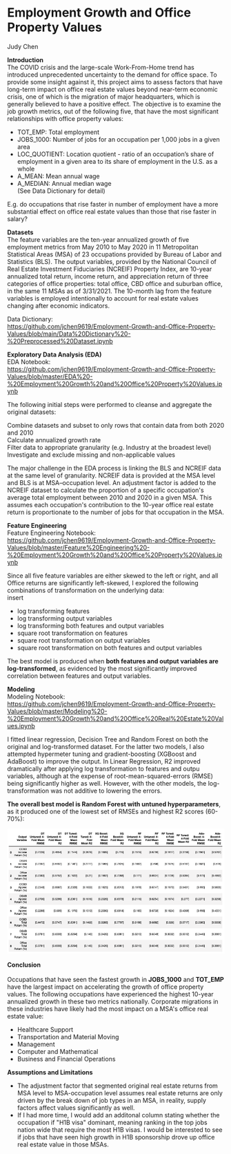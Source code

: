 # Employment Growth and Office Property Values
<a id="data-source"></a>

Judy Chen

**Introduction** <br>
The COVID crisis and the large-scale Work-From-Home trend has introduced unprecedented uncertainty to the demand for office space. To provide some insight against it, this project aims to assess factors that have long-term impact on office real estate values beyond near-term economic crisis, one of which is the migration of major headquarters, which is generally believed to have a positive effect. The objective is to examine the job growth metrics, out of the following five, that have the most significant relationships with office property values: <br>

- TOT_EMP: Total employment <br>
- JOBS_1000: Number of jobs for an occupation per 1,000 jobs in a given area <br>
- LOC_QUOTIENT: Location quotient - ratio of an occupation’s share of employment in a given area to its share of employment in the U.S. as a whole <br>
- A_MEAN: Mean annual wage <br>
- A_MEDIAN: Annual median wage <br>
(See Data Dictionary for detail) <br>

E.g. do occupations that rise faster in number of employment have a more substantial effect on office real estate values than those that rise faster in salary? 

**Datasets** <br>
The feature variables are the ten-year annualized growth of five employment metrics from May 2010 to May 2020 in 11 Metropolitan Statistical Areas (MSA) of 23 occupations provided by Bureau of Labor and Statistics (BLS). The output variables, provided by the National Council of Real Estate Investment Fiduciaries (NCREIF) Property Index, are 10-year annualized total return, income return, and appreciation return of three categories of office properties: total office, CBD office and suburban office, in the same 11 MSAs as of 3/31/2021. The 10-month lag from the feature variables is employed intentionally to account for real estate values changing after economic indicators. <br>

Data Dictionary: <br>
https://github.com/jchen9619/Employment-Growth-and-Office-Property-Values/blob/main/Data%20Dictionary%20-%20Preprocessed%20Dataset.ipynb <br>

**Exploratory Data Analysis (EDA)** <br>
EDA Notebook: <br> 
https://github.com/jchen9619/Employment-Growth-and-Office-Property-Values/blob/master/EDA%20-%20Employment%20Growth%20and%20Office%20Property%20Values.ipynb

The following initial steps were performed to cleanse and aggregate the original datasets: <br>

Combine datasets and subset to only rows that contain data from both 2020 and 2010 <br>
Calculate annualized growth rate <br>
Filter data to appropriate granularity (e.g. Industry at the broadest level) <br>
Investigate and exclude missing and non-applicable values <br>

The major challenge in the EDA process is linking the BLS and NCREIF data at the same level of granularity. NCREIF data is provided at the MSA level and BLS is at MSA–occupation level. An adjustment factor is added to the NCREIF dataset to calculate the proportion of a specific occupation's average total employment between 2010 and 2020 in a given MSA. This assumes each occupation's contribution to the 10-year office real estate return is proportionate to the number of jobs for that occupation in the MSA. 

**Feature Engineering** <br>
Feature Engineering Notebook: <br>
https://github.com/jchen9619/Employment-Growth-and-Office-Property-Values/blob/master/Feature%20Engineering%20-%20Employment%20Growth%20and%20Office%20Property%20Values.ipynb

Since all five feature variables are either skewed to the left or right, and all Office returns are significantly left-skewed, I explored the following combinations of transformation on the underlying data: <br>
insert
- log transforming features <br>
- log transforming output variables <br>
- log transforming both features and output variables <br>
- square root transformation on features <br>
- square root transformation on output variables <br>
- square root transformation on both features and output variables <br>

The best model is produced when **both features and output variables are log-transformed**, as evidenced by the most significantly improved correlation between features and output variables. <br>

**Modeling** <br>
Modeling Notebook: <br>
https://github.com/jchen9619/Employment-Growth-and-Office-Property-Values/blob/master/Modeling%20-%20Employment%20Growth%20and%20Office%20Real%20Estate%20Values.ipynb

I fitted linear regression, Decision Tree and Random Forest on both the original and log-transformed dataset. For the latter two models, I also attempted hypermeter tuning and gradient-boosting (XGBoost and AdaBoost) to improve the output. In Linear Regression, R2 improved dramatically after applying log transformation to features and outpu variables, although at the expense of root-mean-squared-errors (RMSE) being significantly higher as well. However, with the other models, the log-transformation was not additive to lowering the errors. 

**The overall best model is Random Forest with untuned hyperparameters**, as it produced one of the lowest set of RMSEs and highest R2 scores (60-70%): 

  <img src="https://github.com/jchen9619/Employment-Growth-and-Office-Property-Values/blob/master/Agg_all_models.png" />
</p>

**Conclusion** <br>  
Occupations that have seen the fastest growth in **JOBS_1000** and **TOT_EMP** have the largest impact on accelerating the growth of office property values. The following occupations have experienced the highest 10-year annualized growth in these two metrics nationally. Corporate migrations in these industries have likely had the most impact on a MSA's office real estate value:

- Healthcare Support
- Transportation and Material Moving
- Management
- Computer and Mathematical
- Business and Financial Operations

**Assumptions and Limitations** <br>
- The adjustment factor that segmented original real estate returns from MSA level to MSA-occupation level assumes real estate returns are only driven by the break down of job types in an MSA, in reality, supply factors affect values significantly as well.
- If I had more time, I would add an additonal column stating whether the occupation if "H1B visa" dominant, meaning ranking in the top jobs nation wide that require the most H1B visas. I would be interested to see if jobs that have seen high growth in H1B sponsorship drove up office real estate value in those MSAs.
